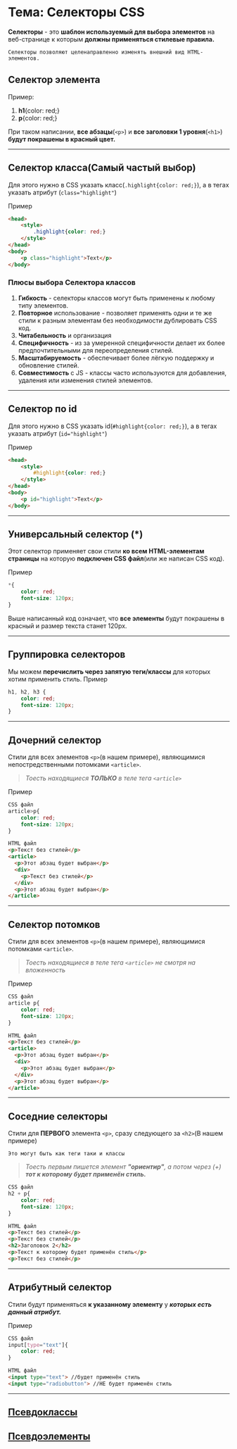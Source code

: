 # Тема: Селекторы CSS
**Селекторы** - это **шаблон используемый для выбора элементов** на веб-странице к которым **должны применяться стилевые правила.**  

    Селекторы позволяют целенаправленно изменять внешний вид HTML-элементов. 

## Селектор элемента
Пример:
1. **h1**{color: red;}  
2. **p**{color: red;}

При таком написании, **все абзацы**(`<p>`) и **все заголовки 1 уровня**(`<h1>`) **будут покрашены в красный цвет.**
***

## Селектор класса(Самый частый выбор)
Для этого нужно в CSS указать класс(`.highlight{color: red;}`), а в тегах указать атрибут (`class="highlight"`)

Пример
```HTML
<head>
    <style>
        .highlight{color: red;}
    </style>
</head>
<body>
    <p class="highlight">Text</p>
</body>
```
### Плюсы выбора Селектора классов
1. **Гибкость** - селекторы классов могут быть применены к любому типу элементов.
2. **Повторное** использование - позволяет применять одни и те же стили к разным элементам без необходимости дублировать CSS код.
3. **Читабельность** и организация
4. **Специфичность** - из за умеренной специфичности делает их более предпочтительными для переопределения стилей. 
5. **Масштабируемость** - обеспечивает более лёгкую поддержку и обновление стилей.
6. **Совместимость** с JS - классы часто используются для добавления, удаления или изменения стилей элементов.
***

## Селектор по id
Для этого нужно в CSS указать id(`#highlight{color: red;}`), а в тегах указать атрибут (`id="highlight"`)

Пример
```HTML
<head>
    <style>
        #highlight{color: red;}
    </style>
</head>
<body>
    <p id="highlight">Text</p>
</body>
```
***

## Универсальный селектор (*)
Этот селектор применяет свои стили **ко всем HTML-элементам страницы** на которую **подключен CSS файл**(или же написан CSS код).

Пример
```CSS
*{
    color: red;
    font-size: 120px;
}
```
Выше написанный код означает, что **все элементы** будут покрашены в красный и размер текста станет 120px.
***

## Группировка селекторов
Мы можем **перечислить через запятую теги/классы** для которых хотим применить стиль.
Пример
```CSS
h1, h2, h3 {
    color: red;
    font-size: 120px;
}
```
***

## Дочерний селектор
Стили для всех элементов `<p>`(в нашем примере), являющимися непостредственными потомками `<article>`. 
>_Тоесть находящиеся **ТОЛЬКО** в теле тега `<article>`_  

Пример
```CSS
CSS файл
article>p{
    color: red;
    font-size: 120px;
}
```
```HTML
HTML файл
<p>Текст без стилей</p>
<article>
  <p>Этот абзац будет выбран</p>
  <div>
    <p>Текст без стилей</p>
  </div>
  <p>Этот абзац будет выбран</p>
</article>
```
***

## Селектор потомков
Стили для всех элементов `<p>`(в нашем примере), являющимися потомками `<article>`. 
>_Тоесть находящиеся в теле тега `<article>` не смотря на вложенность_  

Пример
```CSS
CSS файл
article p{
    color: red;
    font-size: 120px;
}
```
```HTML
HTML файл
<p>Текст без стилей</p>
<article>
  <p>Этот абзац будет выбран</p>
  <div>
    <p>Этот абзац будет выбран</p>
  </div>
  <p>Этот абзац будет выбран</p>
</article>
```
***

## Соседние селекторы
Стили для **ПЕРВОГО** элемента `<p>`, сразу следующего за `<h2>`(В нашем примере)

    Это могут быть как теги таки и классы

>_Тоесть первым пишется элемент **"ориентир"**, а потом через (+) **тот к которому будет применён стиль.**_

```CSS
CSS файл
h2 + p{
    color: red;
    font-size: 120px;
}
```
```HTML
HTML файл
<p>Текст без стилей</p>
<p>Текст без стилей</p>
<h2>Заголовок 2</h2>
<p>Текст к которому будет применён стиль</p>
<p>Текст без стилей</p>
```
***

## Атрибутный селектор
Стили будут применяться **к указанному элементу** у **_которых есть данный атрибут._**

Пример
```CSS
CSS файл
input[type="text"]{
    color: red;
}
```
```HTML
HTML файл
<input type="text"> //будет применён стиль
<input type="radiobutton"> //НЕ будет применён стиль
```
***

## [Псевдоклассы](https://developer.mozilla.org/ru/docs/Web/CSS/Pseudo-classes)

## [Псевдоэлементы](https://developer.mozilla.org/ru/docs/Web/CSS/Pseudo-elements)